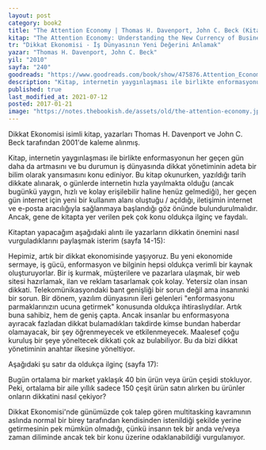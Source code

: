 ```yaml
---
layout: post  
category: book2  
title: "The Attention Economy | Thomas H. Davenport, John C. Beck (Kitap)"  
kitap: "The Attention Economy: Understanding the New Currency of Business"  
tr: "Dikkat Ekonomisi - İş Dünyasının Yeni Değerini Anlamak"  
yazar: "Thomas H. Davenport, John C. Beck"  
yil: "2010"  
sayfa: "240"  
goodreads: "https://www.goodreads.com/book/show/475876.Attention_Economy"
description: "Kitap, internetin yaygınlaşması ile birlikte enformasyonun her geçen gün daha da artmasını ve bu durumun iş dünyasında dikkat yönetiminin adeta bir bilim olarak yansımasını konu ediniyor."
published: true
last_modified_at: 2021-07-12
posted: 2017-01-21
image: "https://notes.thebookish.de/assets/old/the-attention-economy.jpg"
---
```


Dikkat Ekonomisi isimli kitap, yazarları Thomas H. Davenport ve John C. Beck tarafından 2001'de kaleme alınmış.  
  
Kitap, internetin yaygınlaşması ile birlikte enformasyonun her geçen gün daha da artmasını ve bu durumun iş dünyasında dikkat yönetiminin adeta bir bilim olarak yansımasını konu ediniyor. Bu kitap okunurken, yazıldığı tarih dikkate alınarak, o günlerde internetin hızla yayılmakta olduğu (ancak bugünkü yaygın, hızlı ve kolay erişilebilir haline henüz gelmediği), her geçen gün internet için yeni bir kullanım alanı oluştuğu / açıldığı, iletişimin internet ve e-posta aracılığıyla sağlanmaya başlandığı göz önünde bulundurulmalıdır. Ancak, gene de kitapta yer verilen pek çok konu oldukça ilginç ve faydalı.  
  
Kitaptan yapacağım aşağıdaki alıntı ile yazarların dikkatin önemini nasıl vurguladıklarını paylaşmak isterim (sayfa 14-15):  
  
Hepimiz, artık bir dikkat ekonomisinde yaşıyoruz. Bu yeni ekonomide sermaye, iş gücü, enformasyon ve bilginin hepsi oldukça verimli bir kaynak oluşturuyorlar. Bir iş kurmak, müşterilere ve pazarlara ulaşmak, bir web sitesi hazırlamak, ilan ve reklam tasarlamak çok kolay. Yetersiz olan insan dikkati. Telekomünikasyondaki bant genişliği bir sorun değil ama insanınki bir sorun. Bir dönem, yazılım dünyasının ileri gelenleri "enformasyonu parmaklarınızın ucuna getirmek" konusunda oldukça ihtiraslıydılar. Artık buna sahibiz, hem de geniş çapta. Ancak insanlar bu enformasyona ayıracak fazladan dikkat bulamadıkları takdirde kimse bundan haberdar olamayacak, bir şey öğrenmeyecek ve etkilenmeyecek. Maalesef çoğu kuruluş bir şeye yöneltecek dikkati çok az bulabiliyor. Bu da bizi dikkat yönetiminin anahtar ilkesine yöneltiyor.  
  
Aşağıdaki şu satır da oldukça ilginç (sayfa 17):  
  
Bugün ortalama bir market yaklaşık 40 bin ürün veya ürün çeşidi stokluyor. Peki, ortalama bir aile yıllık sadece 150 çeşit ürün satın alırken bu ürünler onların dikkatini nasıl çekiyor?  
  
Dikkat Ekonomisi'nde günümüzde çok talep gören multitasking kavramının aslında normal bir birey tarafından kendisinden istenildiği şekilde yerine getirmesinin pek mümkün olmadığı, çünkü insanın tek bir anda ve/veya zaman diliminde ancak tek bir konu üzerine odaklanabildiği vurgulanıyor.  
  